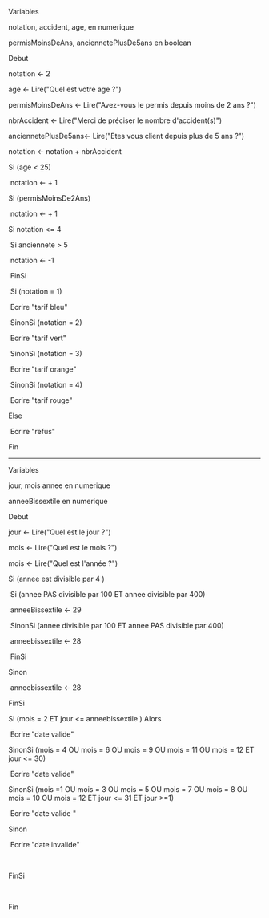 

Variables

notation, accident, age, en numerique

permisMoinsDeAns, anciennetePlusDe5ans en boolean



Debut



notation <- 2

age <- Lire("Quel est votre age ?")

permisMoinsDeAns <- Lire("Avez-vous le permis depuis moins de 2 ans ?")

nbrAccident <- Lire("Merci de préciser le nombre d'accident(s)")

anciennetePlusDe5ans<- Lire("Etes vous client depuis plus de 5 ans ?")



notation <- notation + nbrAccident  



Si (age < 25)

​	notation <- + 1

Si (permisMoinsDe2Ans)

​	notation <- + 1





Si notation <= 4

​	Si anciennete > 5

​		notation <- -1

​	FinSi



​	Si (notation = 1)

​		Ecrire "tarif bleu"

​	SinonSi (notation = 2)

​		Ecrire "tarif vert"

​	SinonSi (notation = 3)

​		Ecrire "tarif orange"

​	SinonSi (notation = 4)

​		Ecrire "tarif rouge"

Else 

​	Ecrire "refus"

Fin



---------------------------------



Variables

jour, mois annee en numerique

anneeBissextile en numerique



Debut

 jour <- Lire("Quel est le jour ?")

mois <- Lire("Quel est le mois ?")

mois <- Lire("Quel est l'année ?")



Si (annee est divisible par 4 )

​	Si (annee PAS divisible par 100 ET annee divisible par 400)

​		anneeBissextile <- 29

​	SinonSi (annee divisible par 100 ET annee PAS divisible par 400)

​		anneebissextile <- 28

​	FinSi

Sinon 

​	anneebissextile <- 28

FinSi



Si (mois = 2 ET jour <= anneebissextile ) Alors

​	Ecrire "date valide"

SinonSi (mois = 4 OU mois = 6 OU mois = 9 OU mois = 11 OU mois = 12 ET jour <= 30)

​	Ecrire "date valide"

SinonSi (mois =1  OU mois = 3 OU mois = 5 OU mois = 7 OU mois = 8 OU mois = 10 OU mois = 12 ET jour <= 31 ET jour >=1)

​	Ecrire "date valide "

Sinon

​	Ecrire "date invalide"

​	

FinSi

​	



Fin 